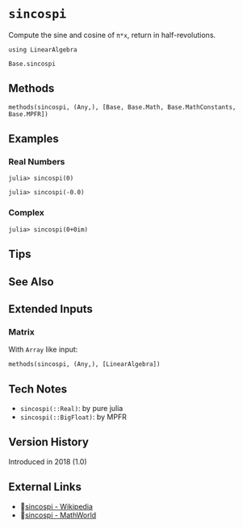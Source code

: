 # `sincospi`

Compute the sine and cosine of `π*x`, return in half-revolutions.

```@setup repl_only
using LinearAlgebra
```
```@docs
Base.sincospi
```


## Methods

```@repl
methods(sincospi, (Any,), [Base, Base.Math, Base.MathConstants, Base.MPFR])
```


## Examples

### Real Numbers
```jldoctest
julia> sincospi(0)

julia> sincospi(-0.0)
```

### Complex
```jldoctest
julia> sincospi(0+0im)
```

## Tips


## See Also



## Extended Inputs

### Matrix
With `Array` like input:
```@repl repl_only
methods(sincospi, (Any,), [LinearAlgebra])
```


## Tech Notes

- `sincospi(::Real)`: by pure julia
- `sincospi(::BigFloat)`: by MPFR


## Version History

Introduced in 2018 (1.0)


## External Links
- 🔗[sincospi - Wikipedia](https://en.wikipedia.org/wiki/ )
- 🔗[sincospi - MathWorld](https://mathworld.wolfram.com/ )
